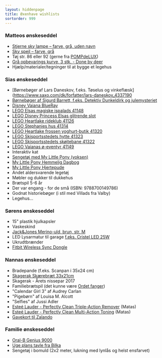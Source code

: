 ```yaml
---
layout: hiddenpage
title: Øxenhave wishlists
sortorder: 999
---
```


### Matteos ønskeseddel

- [Stjerne sky lampe – farve, grå, uden navn](http://www.villavejen.com/shop/stjerne-sky-lampe-farve/)
- [Sky spejl – farve, grå](http://www.villavejen.com/shop/sky-spejl-til-boernevaerelset/)
- Tøj str. 86 eller 92 (gerne fra [POMPdeLUX](https://www.pompdelux.com/da_DK/dreng?filter=on&size[]=86&size[]=92))
- [Grå opbevarings kurve, 3 stk. - Done by deer](http://www.pixizoo.dk/gra-opbevarings-kurve-3-stk-done-by-deer)
- Hjælp/materialer/tegninger til at bygge et legehus

### Sias ønskeseddel

- [Børnebøger af Lars Daneskov, f.eks. Tøselus og vinkeflæsk](https://www.saxo.com/dk/forfatter/lars-daneskov_4337190
- [Børnebøger af Sigurd Barrett, f.eks. Detektiv Dunkeldirk og julemysteriet](https://www.saxo.com/dk/forfatter/sigurd-barrett_4342315)
- [Disney Vaiana BlueRay](http://cdon.dk/film/disney%C2%B4s_klassiker_55%3a_vaiana_(blu-ray)-39674003)
- [LEGO Elsas magiske ispalads 41148](https://shop.lego.com/da-DK/Elsas-magiske-ispalads-41148)
- [LEGO Disney Princess Elsas glitrende slot](https://shop.lego.com/da-DK/Elsas-glitrende-isslot-41062)
- [LEGO Heartlake rideklub 41126](https://shop.lego.com/da-DK/Heartlake-rideklub-41126)
- [LEGO Stephanies hus 41314](https://shop.lego.com/da-DK/Stephanies-hus-41314)
- [LEGO Heartlake frossen yoghurt-butik 41320](https://shop.lego.com/da-DK/Heartlake-frossen-yoghurt-butik-41320)
- [LEGO Skisportsstedets hytte 41323](https://shop.lego.com/da-DK/Skisportsstedets-hytte-41323)
- [LEGO Skisportsstedets skøjtebane 41322](https://shop.lego.com/da-DK/Skisportsstedets-sk%C3%B8jtebane-41322)
- [LEGO Vaianas ø-eventyr 41149](https://shop.lego.com/da-DK/Vaianas-%C3%B8-eventyr-41149)
- Interaktiv kat
- [Sengetøj med My Little Pony (voksen)](https://www.br.dk/c/my-little-pony-sengetoej?id=000000000108493001)
- [My Little Pony Hemmelig Dagbog](https://www.toysrus.dk/product/mlp-hemmelig-dagbog-rainbow-dash?id=000000000106289001)
- [My Little Pony Hjertepude](https://www.toysrus.dk/product/my-little-pony-hjertepude?id=000000000106355001)
- Andet aldersvarende legetøj
- Møbler og dukker til dukkehus
- Brætspil 5-6 år
- Der var engang - for de små (ISBN: 9788700149786)
- Godnat historiebøger (i stil med Villads fra Valby)
- Legehus...

### Sørens ønskeseddel

- 15" plastik hjulkapsler
- Vaskeskind
- [Jack&Jones Merino-uld, brun, str. M](http://www.jackjones.com/dk/da/jj/striktroejer/pullovers/merino-uld-pullover-12109976.html)
- LED Lysarmatur til garage [f.eks. Cristel LED 25W](http://www.bauhaus.dk/el-belysning/indendors-belysning/lysarmaturer/lysarmatur-cristel-led-25w-ritter-leuchten.html)
- Ukrudtbrænder
- [Fitbit Wireless Sync Dongle](https://www.fitbit.com/dk/shop/accessories/wireless-sync-dongle)

### Nannas ønskeseddel

- Bradepande (f.eks. Scanpan i 35x24 cm)
- [Skagerak Skærebræt 33x21cm](https://skagerak.dk/da/shop/skaerebraet-33x21)
- Skagerak - Årets nissepar 2017
- Familiebrætspil (det kunne være [Ordet fanger](http://www.bog-ide.dk/braetspil/til-hele-familien/ordet-fanger/p-332324/#!332324))
- "Calendar Girl 3" af Audrey Carlan
- "Pigebørn" af Louisa M. Alcott
- "Selfies" af Jussi Adler
- [Esteé Lauder - Perfectly Clean Triple-Action Remover](http://www.esteelauder.dk/product/684/25955/produktkatalog/hudpleje/vlg-efter-kategori/ansigtsrensskintonic/perfectly-clean/triple-action-cleansertonermakeup-remover) (Matas)
- [Esteé Lauder - Perfectly Clean Multi-Action Toning](http://www.esteelauder.dk/product/684/25954/produktkatalog/hudpleje/vlg-efter-kategori/ansigtsrensskintonic/perfectly-clean/multi-action-toning-lotionrefiner) (Matas)
- [Gavekort til Zalando](https://www.zalando.dk/gavekort/)

### Familie ønskeseddel

- [Oral-B Genius 9000](https://www.whiteaway.com/personlig-pleje/skoenhed/tandpleje/eltandboerste/product/oral-b-genius-9000/)
- [Uge plans tavle fra Bilka](https://www.bilka.dk/fritid/glastavler-og-whiteboards/naga-glastavle-magnetisk-80x60-maanedsplan/p/100061754)
- Sengetøj i bomuld (2x2 meter, lukning med lynlås og helst ensfarvet)
